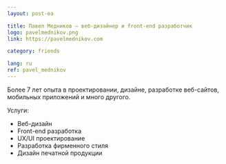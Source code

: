 ```yaml
---
layout: post-ea

title: Павел Медников — веб-дизайнер и front-end разработчик
logo: pavelmednikov.png
link: https://pavelmednikov.com

category: friends

lang: ru
ref: pavel_mednikov
---
```


Более 7 лет опыта в проектировании, дизайне, разработке веб-сайтов, мобильных приложений и много другого.

Услуги:
- Веб-дизайн
- Front-end разработка
- UX/UI проектирование
- Разработка фирменного стиля
- Дизайн печатной продукции